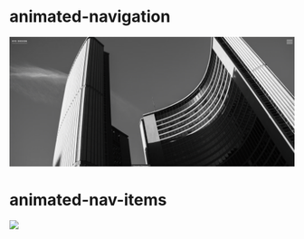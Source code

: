 # animated-navigation

![](img/animated-navigation.gif)

# animated-nav-items

![](img/animated-navitems.gif)